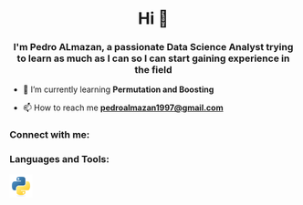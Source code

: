 <h1 align="center">Hi 👋</h1>
<h3 align="center">I'm Pedro ALmazan, a passionate Data Science Analyst trying to learn as much as I can so I can start gaining experience in the field</h3>

- 🌱 I’m currently learning **Permutation and Boosting**

- 📫 How to reach me **pedroalmazan1997@gmail.com**

<h3 align="left">Connect with me:</h3>
<p align="left">
</p>

<h3 align="left">Languages and Tools:</h3>
<p align="left"> <a href="https://www.python.org" target="_blank" rel="noreferrer"> <img src="https://raw.githubusercontent.com/devicons/devicon/master/icons/python/python-original.svg" alt="python" width="40" height="40"/> </a> </p>
